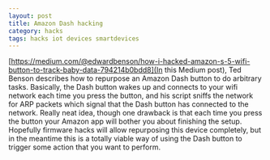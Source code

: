 ```yaml
---
layout: post
title: Amazon Dash hacking
category: hacks
tags: hacks iot devices smartdevices
---
```


[https://medium.com/@edwardbenson/how-i-hacked-amazon-s-5-wifi-button-to-track-baby-data-794214b0bdd8](In
this Medium post), Ted Benson describes how to repurpose an Amazon
Dash button to do arbitrary tasks. Basically, the Dash button wakes up
and connects to your wifi network each time you press the button, and
his script sniffs the network for ARP packets which signal that the
Dash button has connected to the network. Really neat idea, though one
drawback is that each time you press the button your Amazon app will
bother you about finishing the setup. Hopefully firmware hacks will
allow repurposing this device completely, but in the meantime this is
a totally viable way of using the Dash button to trigger some action
that you want to perform.
